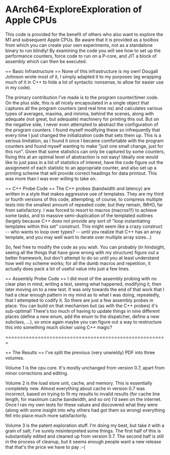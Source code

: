# AArch64-ExploreExploration of Apple CPUs

This code is provided for the benefit of others who also want to explore the M1 and subsequent Apple CPUs. Be aware that it is provided as a toolbox from which you can create your own experiments, not as a standalone binary to run blindly! By examining the code you will see how to set up the performance counters, force code to run on a P-core, and JIT a block of assembly which can then be executed.

== Basic Infrastructure == None of this infrastructure is my own! Dougall Johnson wrote most of it, I simply adapted it to my purposes (eg wrapping much of it in C++ to hide a lot of syntactic nonsense, to allow for easier use in my code).

The primary contribution I've made is to the program counter/timer code. On the plus side, this is all nicely encapsulated in a single object that captures all the program counters (and real time ns) and calculates various types of averages, maxima, and minima, behind the scenes, along with adequate (not great, but adequate) machinery for printing this out. But on the negative side, I never even attempted to abstract the configuration of the program counters. I found myself modifying these so infrequently that every time I just changed the initialization code that sets them up. This is a serious limitation, as I found it once I became comfortable with the program counters and found myself wanting to make "just one small change, just for this run". Given that some statistics can only be captured by some counters, fixing this at an optimal level of abstraction is not easy! Ideally one would like to just pass in a list of statistics of interest, have the code figure out the assignment of each statistic to an appropriate counter, and also set up a printing scheme that will provide correct headings for data printout. This was more than I was ever willing to take on.

== C++ Probe Code == The C++ probes (bandwidth and latency) are written in a style that makes aggressive use of templates. They are my third or fourth versions of this code, attempting, of course, to compress multiple tests into the smallest amount of repeated code; but they remain, IMHO, far from satisfactory. I was forced to resort to macros (macros!!!) to achieve some tasks, and to massive semi-duplication of the templated outlines (largely because C++ does not provide any sort of "loop instantiating templates within this set" construct. This might seem like a crazy construct -- who wants to loop over types? -- until you realize that C++ has an array template, and you may well want to iterate over multiple array sizes...)

So, feel free to modify the code as you wish. You can probably (in hindsight, seeing all the things that have gone wrong with my structure) figure out a better framework, but don't attempt to do so until you at least understand how well my scheme works; for all the dumb macros and repetition, it actually does pack a lot of useful value into just a few lines.

== Assembly Probe Code == I did most of the assembly probing with no clear plan in mind, writing a test, seeing what happened, modifying it, then later moving on to a new test. It was only towards the end of that work that I had a clear enough pattern in my mind as to what I was doing, repeatedly, that I attempted to codify it. So there are just a few assembly probes in place. You can build on that mechanism but (as with the C++ probes) it's sub-optimal! There's too much of having to update things in nine different places (define a new enum, add the enum to the dispatcher, define a new subclass, ...), so once again maybe you can figure out a way to restructure this into something much slicker using C++ magic?

=======================================================

== The Results == I've split the previous (very unwieldy) PDF into three volumes.

Volume 1 is the cpu core. It's mostly unchanged from version 0.7, apart from minor corrections and editing.

Volume 2 is the load store unit, cache, and memory. This is essentially completely new. Almost everything about cache in version 0.7 was incorrect, based on trying to fit my results to invalid results (for cache line length, for maximum cache bandwidth, and so on) I'd seen on the internet. Once I ran my own tests for these values and discovered what they were (along with some insight into why others had got them so wrong) everything fell into place much more satisfactorily.

Volume 3 is the patent exploration stuff. I'm doing my best, but take it with a grain of salt; I've surely misinterpreted some things. The first half of this is substantially edited and cleaned up from version 0.7. The second half is still in the process of cleanup, but it seems enough people want a new release that that's the price we have to pay :-(
